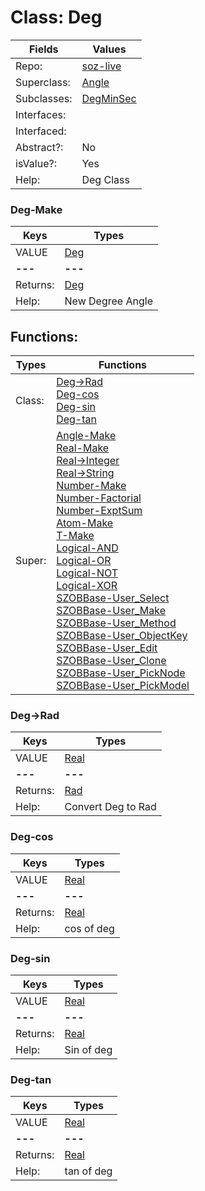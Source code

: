
# Class:	Deg

| Fields | Values |
| --------- | --------- |
| Repo: | [soz-live](/repos/soz-live.html) |
| Superclass: | [Angle](Angle.html) |
| Subclasses: | [DegMinSec](DegMinSec.html) |
| Interfaces: |  |
| Interfaced: |  |
| Abstract?: | No |
| isValue?: | Yes |
| Help: | Deg Class |

### Deg-Make

| Keys | Types |
| --------- | --------- |
| VALUE | [Deg](Deg.html) |
| **---** | **---** |
| Returns: | [Deg](Deg.html) |
| Help: | New Degree Angle |


## Functions:

| Types | Functions |
| --------- | --------- |
| Class: | [Deg->Rad](#Deg->Rad) <br> [Deg-cos](#Deg-cos) <br> [Deg-sin](#Deg-sin) <br> [Deg-tan](#Deg-tan) |
| Super: | [Angle-Make](Angle.html) <br> [Real-Make](Real.html) <br> [Real->Integer](Real.html) <br> [Real->String](Real.html) <br> [Number-Make](Number.html) <br> [Number-Factorial](Number.html) <br> [Number-ExptSum](Number.html) <br> [Atom-Make](Atom.html) <br> [T-Make](T.html) <br> [Logical-AND](Logical.html) <br> [Logical-OR](Logical.html) <br> [Logical-NOT](Logical.html) <br> [Logical-XOR](Logical.html) <br> [SZOBBase-User_Select](SZOBBase.html) <br> [SZOBBase-User_Make](SZOBBase.html) <br> [SZOBBase-User_Method](SZOBBase.html) <br> [SZOBBase-User_ObjectKey](SZOBBase.html) <br> [SZOBBase-User_Edit](SZOBBase.html) <br> [SZOBBase-User_Clone](SZOBBase.html) <br> [SZOBBase-User_PickNode](SZOBBase.html) <br> [SZOBBase-User_PickModel](SZOBBase.html) |


### Deg->Rad

| Keys | Types |
| --------- | --------- |
| VALUE | [Real](Real.html) |
| **---** | **---** |
| Returns: | [Rad](Rad.html) |
| Help: | Convert Deg to Rad |

### Deg-cos

| Keys | Types |
| --------- | --------- |
| VALUE | [Real](Real.html) |
| **---** | **---** |
| Returns: | [Real](Real.html) |
| Help: | cos of deg |

### Deg-sin

| Keys | Types |
| --------- | --------- |
| VALUE | [Real](Real.html) |
| **---** | **---** |
| Returns: | [Real](Real.html) |
| Help: | Sin of deg |

### Deg-tan

| Keys | Types |
| --------- | --------- |
| VALUE | [Real](Real.html) |
| **---** | **---** |
| Returns: | [Real](Real.html) |
| Help: | tan of deg |

